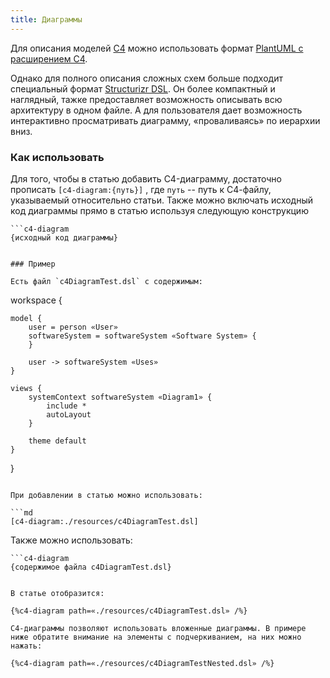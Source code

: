 ```yaml
---
title: Диаграммы
---
```

Для описания моделей [C4](https://c4model.com/) можно использовать формат [PlantUML с расширением C4](https://github.com/plantuml-stdlib/C4-PlantUML).

Однако для полного описания сложных схем больше подходит специальный формат [Structurizr DSL](https://structurizr.com/). Он более компактный и наглядный, тажке предоставляет возможность описывать всю архитектуру в одном файле. А для пользователя дает возможность интерактивно просматривать диаграмму, «проваливаясь» по иерархии вниз.

### Как использовать

Для того, чтобы в статью добавить C4-диаграмму, достаточно прописать `[c4-diagram:{путь}]` , где `путь` -- путь к С4-файлу, указываемый относительно статьи.
Также можно включать исходный код диаграммы прямо в статью используя следующую конструкцию

```
```c4-diagram
{исходный код диаграммы}
```

```

### Пример

Есть файл `c4DiagramTest.dsl` с содержимым:
```

workspace {

```
model {
    user = person «User»
    softwareSystem = softwareSystem «Software System» {
    }

    user -> softwareSystem «Uses»
}

views {
    systemContext softwareSystem «Diagram1» {
        include *
        autoLayout
    }

    theme default
}
```

}

```

При добавлении в статью можно использовать:

```md
[c4-diagram:./resources/c4DiagramTest.dsl]
```

Также можно использовать:

```
```c4-diagram
{содержимое файла c4DiagramTest.dsl}
```

```

В статье отобразится:

{%c4-diagram path=«./resources/c4DiagramTest.dsl» /%}

C4-диаграммы позволяют использовать вложенные диаграммы. В примере ниже обратите внимание на элементы с подчеркиванием, на них можно нажать:

{%c4-diagram path=«./resources/c4DiagramTestNested.dsl» /%}
```